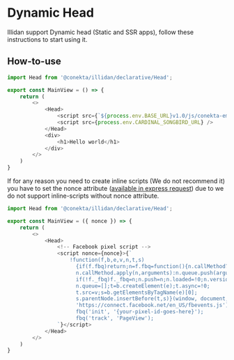 # Dynamic Head

Illidan support Dynamic head (Static and SSR apps), follow these instructions to start using it.

## How-to-use

```js
import Head from '@conekta/illidan/declarative/Head';

export const MainView = () => {
    return (
        <>
            <Head>
                <script src={`${process.env.BASE_URL}v1.0/js/conekta-embedded-checkout.min.js`} />
                <script src={process.env.CARDINAL_SONGBIRD_URL} />
            </Head>
            <div>
                <h1>Hello world</h1>
            </div>
        </>
    )
}
```
If for any reason you need to create inline scripts (We do not recommend it) you have to set the nonce attribute ([available in express request](../../api/extending-express.md#request)) due to we do not support inline-scripts without nonce attribute.

```js
import Head from '@conekta/illidan/declarative/Head';

export const MainView = ({ nonce }) => {
    return (
        <>
            <Head>
                <!-- Facebook pixel script -->
                <script nonce={nonce}>{`
                    !function(f,b,e,v,n,t,s)
                      {if(f.fbq)return;n=f.fbq=function(){n.callMethod?
                      n.callMethod.apply(n,arguments):n.queue.push(arguments)};
                      if(!f._fbq)f._fbq=n;n.push=n;n.loaded=!0;n.version='2.0';
                      n.queue=[];t=b.createElement(e);t.async=!0;
                      t.src=v;s=b.getElementsByTagName(e)[0];
                      s.parentNode.insertBefore(t,s)}(window, document,'script',
                      'https://connect.facebook.net/en_US/fbevents.js');
                      fbq('init', '{your-pixel-id-goes-here}');
                      fbq('track', 'PageView'); 
                `}</script>
            </Head>
        </>
    )
}
```